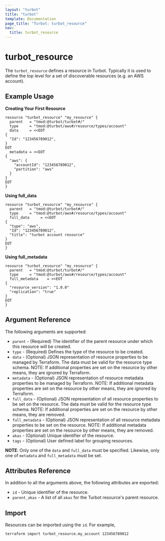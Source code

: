 ```yaml
---
layout: "turbot"
title: "turbot"
template: Documentation
page_title: "Turbot: turbot_resource"
nav:
  title: turbot_resource
---
```


# turbot_resource

The `turbot_resource` defines a resource in Turbot. Typically it is used to define the top level for a set of discoverable resources (e.g. an AWS account).

## Example Usage

**Creating Your First Resource**

```hcl
resource "turbot_resource" "my_resource" {
  parent   = "tmod:@turbot/turbot#/"
  type     = "tmod:@turbot/aws#/resource/types/account"
  data     = <<EOT
{
  "Id": "123456789012",
}
EOT
  metadata = <<EOT
{
  "aws": {
    "accountId": "123456789012",
    "partition": "aws"
  }
}
EOT
}
```

**Using full_data**

```hcl
resource "turbot_resource" "my_resource" {
  parent   = "tmod:@turbot/turbot#/"
  type     = "tmod:@turbot/aws#/resource/types/account"
  full_data     = <<EOT
{
  "type": "aws",
  "Id": "123456789012",
  "title": "turbot account resource"
}
EOT
}
```

**Using full_metadata**

```hcl
resource "turbot_resource" "my_resource" {
  parent   = "tmod:@turbot/turbot#/"
  type     = "tmod:@turbot/aws#/resource/types/account"
  full_metadata    = <<EOT
{
  "resource_version": "1.0.0"
  "replication": "true"
}
EOT
}
```

## Argument Reference

The following arguments are supported:

- `parent` - (Required) The identifier of the parent resource under which this resource will be created.
- `type` - (Required) Defines the type of the resource to be created.
- `data` - (Optional) JSON representation of resource properties to be managed by Terraform. The data must be valid for the resource type schema. NOTE: If additional properties are set on the resource by other means, they are ignored by Terraform.
- `metadata` - (Optional) JSON representation of resource metadata properties to be managed by Terraform. NOTE: If additional metadata properties are set on the resource by other means, they are ignored by Terraform.
- `full_data` - (Optional) JSON representation of all resource properties to be set on the resource. The data must be valid for the resource type schema. NOTE: If additional properties are set on the resource by other means, they are removed.
- `full_metadata` - (Optional) JSON representation of all resource metadata properties to be set on the resource. NOTE: If additional metadata properties are set on the resource by other means, they are removed.
- `akas` - (Optional) Unique identifier of the resource.
- `tags` - (Optional) User defined label for grouping resources.
 
**NOTE**: Only one of the `data` and `full_data` must be specified. Likewise, only one of `metadata` and `full_metadata` must be set.

## Attributes Reference

In addition to all the arguments above, the following attributes are exported:

- `id` - Unique identifier of the resource.
- `parent_akas` - A list of all `akas` for the Turbot resource's parent resource.

## Import

Resources can be imported using the `id`. For example,

```
terraform import turbot_resource.my_account 123456789012
```
